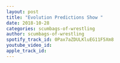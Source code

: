 ```yaml
---
layout: post
title: "Evolution Predictions Show "
date: 2018-10-28
categories: scumbags-of-wrestling
author: scumbags-of-wrestling
spotify_track_id: 0Pax7aZDULKluEG11F5Xm8
youtube_video_id: 
apple_track_id: 
---
```

